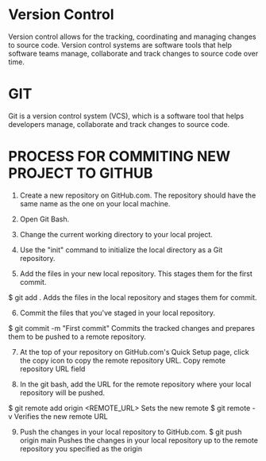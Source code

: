 # Version Control

Version control allows for the tracking, coordinating and managing changes to source code. Version control systems are software tools that help software teams manage, collaborate and track changes to source code over time.



# GIT 

Git is a version control system (VCS), which is a software tool that helps developers manage, collaborate and track changes to source code.



# PROCESS FOR COMMITING NEW PROJECT TO GITHUB

1. Create a new repository on GitHub.com. The repository 	should have the same name as the one on your local 	machine.


2. Open Git Bash.


3. Change the current working directory to your local 	project.


4. Use the "init" command to initialize the local directory 	as a Git repository.


5. Add the files in your new local repository. This stages 	them for the first commit.

$ git add .
Adds the files in the local repository and stages them for commit. 


6. Commit the files that you've staged in your local 	repository.

$ git commit -m "First commit"
Commits the tracked changes and prepares them to be pushed to a remote repository. 


7. At the top of your repository on GitHub.com's Quick Setup 	page, click the copy icon to copy the remote repository URL.
Copy remote repository URL field


8. In the git bash, add the URL for the remote repository where your local repository will be pushed.

$ git remote add origin <REMOTE_URL>
Sets the new remote
$ git remote -v
Verifies the new remote URL


9. Push the changes in your local repository to GitHub.com.
$ git push origin main
Pushes the changes in your local repository up to the remote repository you specified as the origin